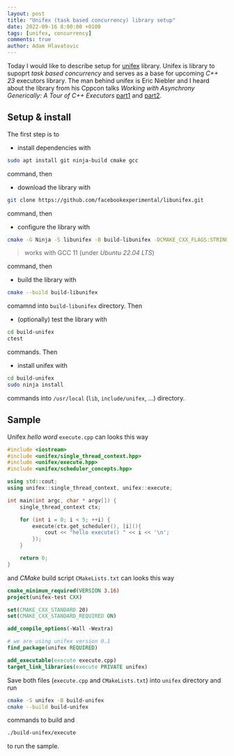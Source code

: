```yaml
---
layout: post
title: "Unifex (task based concurrency) library setup"
date: 2022-09-16 8:00:00 +0100
tags: [unifex, concurrency]
comments: true
author: Adam Hlavatovic
---
```


Today I would like to describe setup for [unifex](https://github.com/facebookexperimental/libunifex) library. Unifex is library to supoprt *task based concurrency* and serves as a base for upcoming *C++ 23* executors library. The man behind unifex is Eric Niebler and I heard about the library from his Cppcon talks *Working with Asynchrony Generically: A Tour of C++ Executors* [part1](https://www.youtube.com/watch?v=xLboNIf7BTg) and [part2](https://www.youtube.com/watch?v=6a0zzUBUNW4&t=21s).

## Setup & install

The first step is to 

- install dependencies with

```bash
sudo apt install git ninja-build cmake gcc
```

command, then

- download the library with

```bash
git clone https://github.com/facebookexperimental/libunifex.git
```

command, then

- configure the library with

```bash
cmake -G Ninja -S libunifex -B build-libunifex -DCMAKE_CXX_FLAGS:STRING=-fcoroutines -DCMAKE_CXX_STANDARD:STRING=20
```

> works with GCC 11 (under *Ubuntu 22.04 LTS*)

command, then

- build the library with  

```bash
cmake --build build-libunifex
```

comamnd into `build-libunifex` directory. Then

- (optionally) test the library with

```bash
cd build-unifex
ctest
```

commands. Then

- install unifex with

```bash
cd build-unifex
sudo ninja install
```

commands into `/usr/local` (`lib`, `include/unifex`, ...) directory.

## Sample

Unifex *hello word* `execute.cpp` can looks this way

```c++
#include <iostream>
#include <unifex/single_thread_context.hpp>
#include <unifex/execute.hpp>
#include <unifex/scheduler_concepts.hpp>

using std::cout;
using unifex::single_thread_context, unifex::execute;

int main(int argc, char * argv[]) {
	single_thread_context ctx;

	for (int i = 0; i < 5; ++i) {
		execute(ctx.get_scheduler(), [i](){
			cout << "hello execute() " << i << '\n';
		});
	}

	return 0;
}
```

and *CMake* build script `CMakeLists.txt` can looks this way

```cmake
cmake_minimum_required(VERSION 3.16)
project(unifex-test CXX)

set(CMAKE_CXX_STANDARD 20)
set(CMAKE_CXX_STANDARD_REQUIRED ON)

add_compile_options(-Wall -Wextra)

# we are using unifex version 0.1
find_package(unifex REQUIRED)

add_executable(execute execute.cpp)
target_link_libraries(execute PRIVATE unifex)
```

Save both files (`execute.cpp` and `CMakeLists.txt`) into `unifex` directory and run

```bash
cmake -S unifex -B build-unifex
cmake --build build-unifex
```

commands to build and

```bash
./build-unifex/execute
```

to run the sample.
